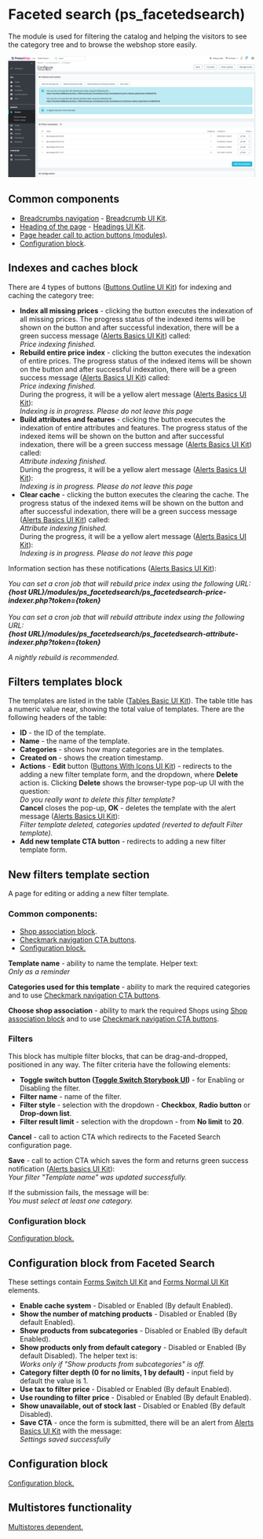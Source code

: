 # Faceted search (ps\_facetedsearch)

The module is used for filtering the catalog and helping the visitors to see the category tree and to browse the webshop store easily.

![Faceted search User Interface](<../../../../../.gitbook/assets/image (55).png>)

## Common components

* [Breadcrumbs navigation](../../../common-components/breadcrumbs.md) - [Breadcrumb UI Kit](https://build.prestashop.com/prestashop-ui-kit/?path=/story/breadcrumb--breadcrumb).
* [Heading of the page](../../../common-components/heading-of-the-page.md) - [Headings UI Kit](https://build.prestashop.com/prestashop-ui-kit/?path=/story/headings--headings).
* [Page header call to action buttons (modules)](../../../common-components/page-header-call-to-action-buttons-modules.md).
* [Configuration block](https://app.gitbook.com/o/-MAz0PPl5s9ulE9xyliu/s/eRh5ljXXvELkmmdiRmg8/\~/changes/cReeZTZCiwqi5rIeUSjb/functional-documentation/ux-ui/common-components/configuration-block).

## Indexes and caches block

There are 4 types of buttons ([Buttons Outline UI Kit](https://build.prestashop.com/prestashop-ui-kit/?path=/story/buttons--outline)) for indexing and caching the category tree:

* **Index all missing prices** - clicking the button executes the indexation of all missing prices. The progress status of the indexed items will be shown on the button and after successful indexation, there will be a green success message ([Alerts Basics UI Kit](https://build.prestashop.com/prestashop-ui-kit/?path=/story/alerts--basics)) called:\
  _Price indexing finished._
* **Rebuild entire price index** - clicking the button executes the indexation of entire prices. The progress status of the indexed items will be shown on the button and after successful indexation, there will be a green success message ([Alerts Basics UI Kit](https://build.prestashop.com/prestashop-ui-kit/?path=/story/alerts--basics)) called:\
  _Price indexing finished._\
  During the progress, it will be a yellow alert message ([Alerts Basics UI Kit](https://build.prestashop.com/prestashop-ui-kit/?path=/story/alerts--basics)):\
  _Indexing is in progress. Please do not leave this page_
* **Build attributes and features** - clicking the button executes the indexation of entire attributes and features. The progress status of the indexed items will be shown on the button and after successful indexation, there will be a green success message ([Alerts Basics UI Kit](https://build.prestashop.com/prestashop-ui-kit/?path=/story/alerts--basics)) called:\
  _Attribute indexing finished._\
  During the progress, it will be a yellow alert message ([Alerts Basics UI Kit](https://build.prestashop.com/prestashop-ui-kit/?path=/story/alerts--basics)):\
  _Indexing is in progress. Please do not leave this page_
* **Clear cache** - clicking the button executes the clearing the cache. The progress status of the indexed items will be shown on the button and after successful indexation, there will be a green success message ([Alerts Basics UI Kit](https://build.prestashop.com/prestashop-ui-kit/?path=/story/alerts--basics)) called:\
  _Attribute indexing finished._\
  During the progress, it will be a yellow alert message ([Alerts Basics UI Kit](https://build.prestashop.com/prestashop-ui-kit/?path=/story/alerts--basics)):\
  _Indexing is in progress. Please do not leave this page_

Information section has these notifications ([Alerts Basics UI Kit](https://build.prestashop.com/prestashop-ui-kit/?path=/story/alerts--basics)):

_You can set a cron job that will rebuild price index using the following URL:_\
_**{host URL}/modules/ps\_facetedsearch/ps\_facetedsearch-price-indexer.php?token={token}**_\
\
_You can set a cron job that will rebuild attribute index using the following URL:_\
_**{host URL}/modules/ps\_facetedsearch/ps\_facetedsearch-attribute-indexer.php?token={token}**_

_A nightly rebuild is recommended._

## Filters templates block

The templates are listed in the table ([Tables Basic UI Kit](https://build.prestashop.com/prestashop-ui-kit/?path=/story/tables--basic)). The table title has a numeric value near, showing the total value of templates. There are the following headers of the table:

* **ID** - the ID of the template.
* **Name** - the name of the template.
* **Categories** - shows how many categories are in the templates.
* **Created on** - shows the creation timestamp.
* **Actions** - **Edit** button ([Buttons With Icons UI Kit](https://build.prestashop.com/prestashop-ui-kit/?path=/story/buttons--buttons-with-icons)) - redirects to the adding a new filter template form, and the dropdown, where **Delete** action is. Clicking **Delete** shows the browser-type pop-up UI with the question:\
  _Do you really want to delete this filter template?_\
  **Cancel** closes the pop-up, **OK** - deletes the template with the alert message ([Alerts Basics UI Kit](https://build.prestashop.com/prestashop-ui-kit/?path=/story/alerts--basics)):\
  _Filter template deleted, categories updated (reverted to default Filter template)._
* **Add new template CTA button** - redirects to adding a new filter template form.

## New filters template section

A page for editing or adding a new filter template.

### Common components:

* [Shop association block](https://app.gitbook.com/o/-MAz0PPl5s9ulE9xyliu/s/eRh5ljXXvELkmmdiRmg8/\~/changes/8Fxl8PmetHDkJRhZgFH2/functional-documentation/ux-ui/common-components/shop-association-block).
* [Checkmark navigation CTA buttons](https://app.gitbook.com/o/-MAz0PPl5s9ulE9xyliu/s/eRh5ljXXvELkmmdiRmg8/\~/changes/nP8KXOMgKF7kv32ktPkt/functional-documentation/ux-ui/common-components/checkmark-navigation-cta-buttons).
* [Configuration block.](https://app.gitbook.com/o/-MAz0PPl5s9ulE9xyliu/s/eRh5ljXXvELkmmdiRmg8/\~/changes/cReeZTZCiwqi5rIeUSjb/functional-documentation/ux-ui/common-components/configuration-block)

**Template name** - ability to name the template. Helper text:\
_Only as a reminder_

**Categories used for this template** - ability to mark the required categories and to use [Checkmark navigation CTA buttons](https://app.gitbook.com/o/-MAz0PPl5s9ulE9xyliu/s/eRh5ljXXvELkmmdiRmg8/\~/changes/nP8KXOMgKF7kv32ktPkt/functional-documentation/ux-ui/common-components/checkmark-navigation-cta-buttons).

**Choose shop association** - ability to mark the required Shops using [Shop association block](https://app.gitbook.com/o/-MAz0PPl5s9ulE9xyliu/s/eRh5ljXXvELkmmdiRmg8/\~/changes/8Fxl8PmetHDkJRhZgFH2/functional-documentation/ux-ui/common-components/shop-association-block) and to use [Checkmark navigation CTA buttons](https://app.gitbook.com/o/-MAz0PPl5s9ulE9xyliu/s/eRh5ljXXvELkmmdiRmg8/\~/changes/nP8KXOMgKF7kv32ktPkt/functional-documentation/ux-ui/common-components/checkmark-navigation-cta-buttons).

### Filters

This block has multiple filter blocks, that can be drag-and-dropped, positioned in any way. The filter criteria have the following elements:

* **Toggle switch button (**[**Toggle Switch Storybook UI**](https://build.prestashop.com/prestashop-ui-kit/?path=/story/forms--switch-story)**)** - for Enabling or Disabling the filter.
* **Filter name** - name of the filter.
* **Filter style** - selection with the dropdown - **Checkbox**, **Radio button** or **Drop-down list**.&#x20;
* **Filter result limit** - selection with the dropdown - from **No limit** to **20**.

**Cancel** - call to action CTA which redirects to the Faceted Search configuration page.

**Save** - call to action CTA which saves the form and returns green success notification ([Alerts basics UI Kit](https://build.prestashop.com/prestashop-ui-kit/?path=/story/alerts--basics)):\
_Your filter "Template name" was updated successfully._

If the submission fails, the message will be:\
_You must select at least one category._

### Configuration block

[Configuration block.](https://app.gitbook.com/o/-MAz0PPl5s9ulE9xyliu/s/eRh5ljXXvELkmmdiRmg8/\~/changes/cReeZTZCiwqi5rIeUSjb/functional-documentation/ux-ui/common-components/configuration-block)

## Configuration block from Faceted Search

These settings contain [Forms Switch UI Kit](https://build.prestashop.com/prestashop-ui-kit/?path=/story/forms--switch-story) and [Forms Normal UI Kit](https://build.prestashop.com/prestashop-ui-kit/?path=/story/forms--normal) elements.

* **Enable cache system** - Disabled or Enabled (By default Enabled).
* **Show the number of matching products** - Disabled or Enabled (By default Enabled).
* **Show products from subcategories** - Disabled or Enabled (By default Enabled).
* **Show products only from default category** - Disabled or Enabled (By default Disabled). The helper text is:\
  _Works only if "Show products from subcategories" is off._
* **Category filter depth (0 for no limits, 1 by default)** - input field by default the value is 1.
* **Use tax to filter price** - Disabled or Enabled (By default Enabled).
* **Use rounding to filter price** - Disabled or Enabled (By default Enabled).
* **Show unavailable, out of stock last** - Disabled or Enabled (By default Disabled).
* **Save CTA** - once the form is submitted, there will be an alert from [Alerts Basics UI Kit](https://build.prestashop.com/prestashop-ui-kit/?path=/story/alerts--basics) with the message:\
  _Settings saved successfully_

## Configuration block

[Configuration block.](faceted-search-ps\_facetedsearch.md#configuration-block-1)

## Multistores functionality

[Multistores dependent.](faceted-search-ps\_facetedsearch.md#multistores-functionality)
